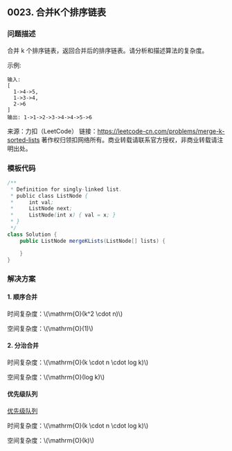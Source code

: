 <script src="https://cdn.bootcss.com/mathjax/2.7.7/MathJax.js?config=TeX-AMS-MML_HTMLorMML"></script>

## 0023. 合并K个排序链表

### 问题描述

合并 k 个排序链表，返回合并后的排序链表。请分析和描述算法的复杂度。

示例:

```
输入:
[
  1->4->5,
  1->3->4,
  2->6
]
输出: 1->1->2->3->4->4->5->6
```

来源：力扣（LeetCode）
链接：https://leetcode-cn.com/problems/merge-k-sorted-lists
著作权归领扣网络所有。商业转载请联系官方授权，非商业转载请注明出处。

### 模板代码

``` java
/**
 * Definition for singly-linked list.
 * public class ListNode {
 *     int val;
 *     ListNode next;
 *     ListNode(int x) { val = x; }
 * }
 */
class Solution {
    public ListNode mergeKLists(ListNode[] lists) {

    }
}
```

### 解决方案


#### 1. 顺序合并

时间复杂度：\\(\mathrm{O}(k^2 \cdot n)\\)

空间复杂度：\\(\mathrm{O}(1)\\)


#### 2. 分治合并

时间复杂度：\\(\mathrm{O}(k \cdot n \cdot log k)\\)

空间复杂度：\\(\mathrm{O}(log k)\\)

#### 优先级队列

[优先级队列](qu0023/solu3/Solution.java)

时间复杂度：\\(\mathrm{O}(k \cdot n \cdot log k)\\)

空间复杂度：\\(\mathrm{O}(k)\\)